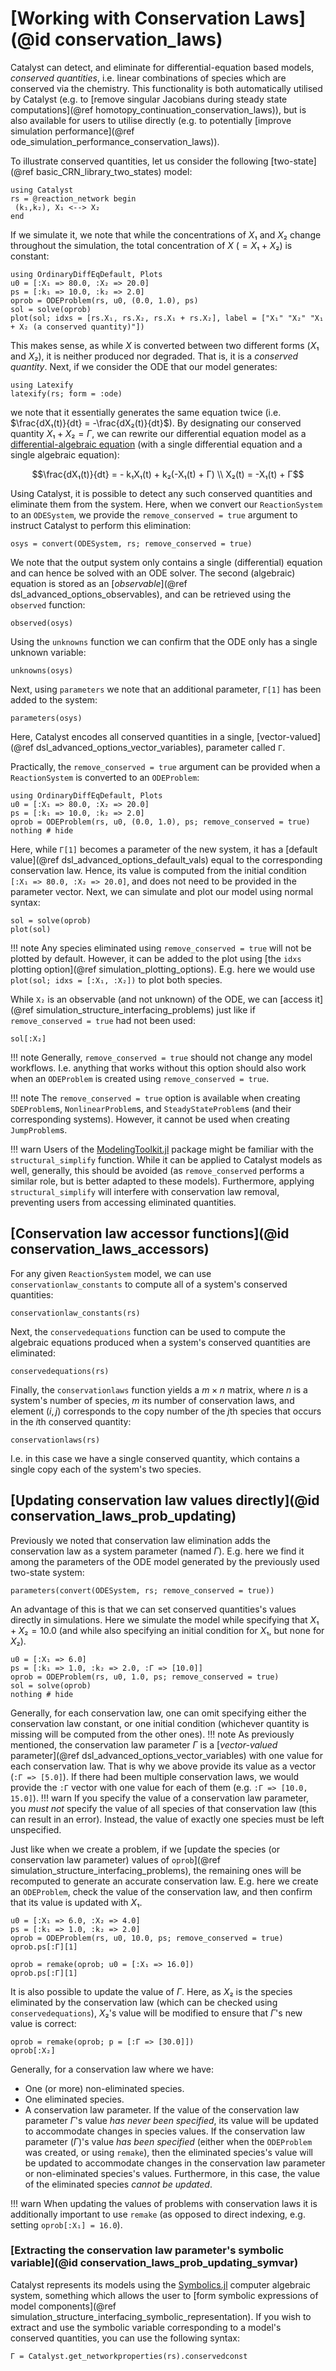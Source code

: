 # [Working with Conservation Laws](@id conservation_laws)
Catalyst can detect, and eliminate for differential-equation based models, *conserved quantities*, i.e. linear combinations of species which are conserved via the chemistry. This functionality is both automatically utilised by Catalyst (e.g. to [remove singular Jacobians during steady state computations](@ref homotopy_continuation_conservation_laws)), but is also available for users to utilise directly (e.g. to potentially [improve simulation performance](@ref ode_simulation_performance_conservation_laws)).

To illustrate conserved quantities, let us consider the following [two-state](@ref basic_CRN_library_two_states) model:
```@example conservation_laws
using Catalyst
rs = @reaction_network begin
 (k₁,k₂), X₁ <--> X₂
end
```
If we simulate it, we note that while the concentrations of $X₁$ and $X₂$ change throughout the simulation, the total concentration of $X$ ($= X₁ + X₂$) is constant:
```@example conservation_laws
using OrdinaryDiffEqDefault, Plots
u0 = [:X₁ => 80.0, :X₂ => 20.0]
ps = [:k₁ => 10.0, :k₂ => 2.0]
oprob = ODEProblem(rs, u0, (0.0, 1.0), ps)
sol = solve(oprob)
plot(sol; idxs = [rs.X₁, rs.X₂, rs.X₁ + rs.X₂], label = ["X₁" "X₂" "X₁ + X₂ (a conserved quantity)"])
```
This makes sense, as while $X$ is converted between two different forms ($X₁$ and $X₂$), it is neither produced nor degraded. That is, it is a *conserved quantity*. Next, if we consider the ODE that our model generates:
```@example conservation_laws
using Latexify
latexify(rs; form = :ode)
```
we note that it essentially generates the same equation twice (i.e. $\frac{dX₁(t)}{dt} = -\frac{dX₂(t)}{dt}$). By designating our conserved quantity $X₁ + X₂ = Γ$, we can rewrite our differential equation model as a [differential-algebraic equation](https://en.wikipedia.org/wiki/Differential-algebraic_system_of_equations) (with a single differential equation and a single algebraic equation):
```math
\frac{dX₁(t)}{dt} = - k₁X₁(t) + k₂(-X₁(t) + Γ) \\
X₂(t) = -X₁(t) + Γ
```
Using Catalyst, it is possible to detect any such conserved quantities and eliminate them from the system. Here, when we convert our `ReactionSystem` to an `ODESystem`, we provide the `remove_conserved = true` argument to instruct Catalyst to perform this elimination:
```@example conservation_laws
osys = convert(ODESystem, rs; remove_conserved = true)
```
We note that the output system only contains a single (differential) equation and can hence be solved with an ODE solver. The second (algebraic) equation is stored as an [*observable*](@ref dsl_advanced_options_observables), and can be retrieved using the `observed` function:
```@example conservation_laws
observed(osys)
```
Using the `unknowns` function we can confirm that the ODE only has a single unknown variable:
```@example conservation_laws
unknowns(osys)
```
Next, using `parameters` we note that an additional parameter, `Γ[1]` has been added to the system:
```@example conservation_laws
parameters(osys)
```
Here, Catalyst encodes all conserved quantities in a single, [vector-valued](@ref dsl_advanced_options_vector_variables), parameter called `Γ`.

Practically, the `remove_conserved = true` argument can be provided when a `ReactionSystem` is converted to an `ODEProblem`:
```@example conservation_laws
using OrdinaryDiffEqDefault, Plots
u0 = [:X₁ => 80.0, :X₂ => 20.0]
ps = [:k₁ => 10.0, :k₂ => 2.0]
oprob = ODEProblem(rs, u0, (0.0, 1.0), ps; remove_conserved = true)
nothing # hide
```
Here, while `Γ[1]` becomes a parameter of the new system, it has a [default value](@ref dsl_advanced_options_default_vals) equal to the corresponding conservation law. Hence, its value is computed from the initial condition `[:X₁ => 80.0, :X₂ => 20.0]`, and does not need to be provided in the parameter vector. Next, we can simulate and plot our model using normal syntax:
```@example conservation_laws
sol = solve(oprob)
plot(sol)
```
!!! note
    Any species eliminated using `remove_conserved = true` will not be plotted by default. However, it can be added to the plot using [the `idxs` plotting option](@ref simulation_plotting_options). E.g. here we would use `plot(sol; idxs = [:X₁, :X₂])` to plot both species.

While `X₂` is an observable (and not unknown) of the ODE, we can [access it](@ref simulation_structure_interfacing_problems) just like if `remove_conserved = true` had not been used:
```@example conservation_laws
sol[:X₂]
```
!!! note
    Generally, `remove_conserved = true` should not change any model workflows. I.e. anything that works without this option should also work when an `ODEProblem` is created using `remove_conserved = true`.

!!! note
    The `remove_conserved = true` option is available when creating `SDEProblem`s, `NonlinearProblem`s, and `SteadyStateProblem`s (and their corresponding systems). However, it cannot be used when creating `JumpProblem`s.

!!! warn
    Users of the [ModelingToolkit.jl](https://github.com/SciML/ModelingToolkit.jl) package might be familiar with the `structural_simplify` function. While it can be applied to Catalyst models as well, generally, this should be avoided (as `remove_conserved` performs a similar role, but is better adapted to these models). Furthermore, applying `structural_simplify` will interfere with conservation law removal, preventing users from accessing eliminated quantities.

## [Conservation law accessor functions](@id conservation_laws_accessors)

For any given `ReactionSystem` model, we can use `conservationlaw_constants` to compute all of a system's conserved quantities:
```@example conservation_laws
conservationlaw_constants(rs)
```
Next, the `conservedequations` function can be used to compute the algebraic equations produced when a system's conserved quantities are eliminated:
```@example conservation_laws
conservedequations(rs)
```
Finally, the `conservationlaws` function yields a $m \times n$ matrix, where $n$ is a system's number of species, $m$ its number of conservation laws, and element $(i,j)$ corresponds to the copy number of the $j$th species that occurs in the $i$th conserved quantity:
```@example conservation_laws
conservationlaws(rs)
```
I.e. in this case we have a single conserved quantity, which contains a single copy each of the system's two species.

## [Updating conservation law values directly](@id conservation_laws_prob_updating)
Previously we noted that conservation law elimination adds the conservation law as a system parameter (named $Γ$). E.g. here we find it among the parameters of the ODE model generated by the previously used two-state system:
```@example conservation_laws
parameters(convert(ODESystem, rs; remove_conserved = true))
```
An advantage of this is that we can set conserved quantities's values directly in simulations. Here we simulate the model while specifying that $X₁ + X₂ = 10.0$ (and while also specifying an initial condition for $X₁$, but none for $X₂$).
```@example conservation_laws
u0 = [:X₁ => 6.0]
ps = [:k₁ => 1.0, :k₂ => 2.0, :Γ => [10.0]]
oprob = ODEProblem(rs, u0, 1.0, ps; remove_conserved = true)
sol = solve(oprob)
nothing # hide
```
Generally, for each conservation law, one can omit specifying either the conservation law constant, or one initial condition (whichever quantity is missing will be computed from the other ones). 
!!! note
    As previously mentioned, the conservation law parameter $Γ$ is a [*vector-valued* parameter](@ref dsl_advanced_options_vector_variables) with one value for each conservation law. That is why we above provide its value as a vector (`:Γ => [5.0]`). If there had been multiple conservation laws, we would provide the `:Γ` vector with one value for each of them (e.g. `:Γ => [10.0, 15.0]`).
!!! warn
    If you specify the value of a conservation law parameter, you *must not* specify the value of all species of that conservation law (this can result in an error). Instead, the value of exactly one species must be left unspecified.

Just like when we create a problem, if we [update the species (or conservation law parameter) values of `oprob`](@ref simulation_structure_interfacing_problems), the remaining ones will be recomputed to generate an accurate conservation law. E.g. here we create an `ODEProblem`, check the value of the conservation law, and then confirm that its value is updated with $X₁$.
```@example conservation_laws
u0 = [:X₁ => 6.0, :X₂ => 4.0]
ps = [:k₁ => 1.0, :k₂ => 2.0]
oprob = ODEProblem(rs, u0, 10.0, ps; remove_conserved = true)
oprob.ps[:Γ][1]
```
```@example conservation_laws
oprob = remake(oprob; u0 = [:X₁ => 16.0])
oprob.ps[:Γ][1]
```
It is also possible to update the value of $Γ$. Here, as $X₂$ is the species eliminated by the conservation law (which can be checked using `conservedequations`), $X₂$'s value will be modified to ensure that $Γ$'s new value is correct:
```@example conservation_laws
oprob = remake(oprob; p = [:Γ => [30.0]])
oprob[:X₂]
```

Generally, for a conservation law where we have:
- One (or more) non-eliminated species.
- One eliminated species.
- A conservation law parameter.
If the value of the conservation law parameter $Γ$'s value *has never been specified*, its value will be updated to accommodate changes in species values. If the conservation law parameter ($Γ$)'s value *has been specified* (either when the `ODEProblem` was created, or using `remake`), then the eliminated species's value will be updated to accommodate changes in the conservation law parameter or non-eliminated species's values. Furthermore, in this case, the value of the eliminated species *cannot be updated*. 

!!! warn
    When updating the values of problems with conservation laws it is additionally important to use `remake` (as opposed to direct indexing, e.g. setting `oprob[:X₁] = 16.0`).

### [Extracting the conservation law parameter's symbolic variable](@id conservation_laws_prob_updating_symvar)
Catalyst represents its models using the [Symbolics.jl](https://github.com/JuliaSymbolics/Symbolics.jl) computer algebraic system, something which allows the user to [form symbolic expressions of model components](@ref simulation_structure_interfacing_symbolic_representation). If you wish to extract and use the symbolic variable corresponding to a model's conserved quantities, you can use the following syntax:
```@example conservation_laws
Γ = Catalyst.get_networkproperties(rs).conservedconst
```